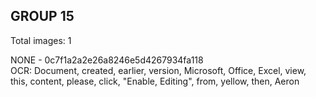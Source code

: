 ## GROUP 15
Total images: 1  

NONE - 0c7f1a2a2e26a8246e5d4267934fa118  
OCR: Document, created, earlier, version, Microsoft, Office, Excel, view, this, content, please, click, "Enable, Editing", from, yellow, then, Aeron  

